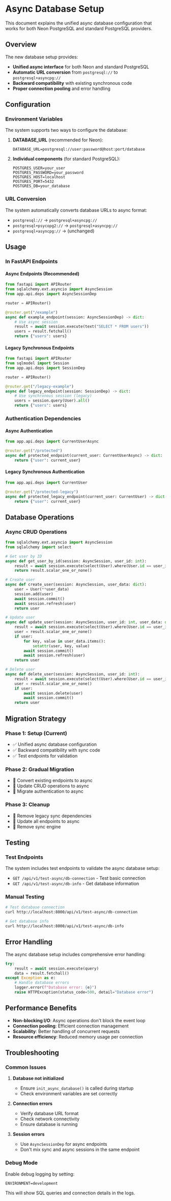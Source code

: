 # Async Database Setup

This document explains the unified async database configuration that works for both Neon PostgreSQL and standard PostgreSQL providers.

## Overview

The new database setup provides:
- **Unified async interface** for both Neon and standard PostgreSQL
- **Automatic URL conversion** from `postgresql://` to `postgresql+asyncpg://`
- **Backward compatibility** with existing synchronous code
- **Proper connection pooling** and error handling

## Configuration

### Environment Variables

The system supports two ways to configure the database:

1. **DATABASE_URL** (recommended for Neon):
   ```
   DATABASE_URL=postgresql://user:password@host:port/database
   ```

2. **Individual components** (for standard PostgreSQL):
   ```
   POSTGRES_USER=your_user
   POSTGRES_PASSWORD=your_password
   POSTGRES_HOST=localhost
   POSTGRES_PORT=5432
   POSTGRES_DB=your_database
   ```

### URL Conversion

The system automatically converts database URLs to async format:

- `postgresql://` → `postgresql+asyncpg://`
- `postgresql+psycopg2://` → `postgresql+asyncpg://`
- `postgresql+asyncpg://` → (unchanged)

## Usage

### In FastAPI Endpoints

#### Async Endpoints (Recommended)

```python
from fastapi import APIRouter
from sqlalchemy.ext.asyncio import AsyncSession
from app.api.deps import AsyncSessionDep

router = APIRouter()

@router.get("/example")
async def example_endpoint(session: AsyncSessionDep) -> dict:
    # Use async session
    result = await session.execute(text("SELECT * FROM users"))
    users = result.fetchall()
    return {"users": users}
```

#### Legacy Synchronous Endpoints

```python
from fastapi import APIRouter
from sqlmodel import Session
from app.api.deps import SessionDep

router = APIRouter()

@router.get("/legacy-example")
async def legacy_endpoint(session: SessionDep) -> dict:
    # Use synchronous session (legacy)
    users = session.query(User).all()
    return {"users": users}
```

### Authentication Dependencies

#### Async Authentication

```python
from app.api.deps import CurrentUserAsync

@router.get("/protected")
async def protected_endpoint(current_user: CurrentUserAsync) -> dict:
    return {"user": current_user}
```

#### Legacy Synchronous Authentication

```python
from app.api.deps import CurrentUser

@router.get("/protected-legacy")
async def protected_legacy_endpoint(current_user: CurrentUser) -> dict:
    return {"user": current_user}
```

## Database Operations

### Async CRUD Operations

```python
from sqlalchemy.ext.asyncio import AsyncSession
from sqlalchemy import select

# Get user by ID
async def get_user_by_id(session: AsyncSession, user_id: int):
    result = await session.execute(select(User).where(User.id == user_id))
    return result.scalar_one_or_none()

# Create user
async def create_user(session: AsyncSession, user_data: dict):
    user = User(**user_data)
    session.add(user)
    await session.commit()
    await session.refresh(user)
    return user

# Update user
async def update_user(session: AsyncSession, user_id: int, user_data: dict):
    result = await session.execute(select(User).where(User.id == user_id))
    user = result.scalar_one_or_none()
    if user:
        for key, value in user_data.items():
            setattr(user, key, value)
        await session.commit()
        await session.refresh(user)
    return user

# Delete user
async def delete_user(session: AsyncSession, user_id: int):
    result = await session.execute(select(User).where(User.id == user_id))
    user = result.scalar_one_or_none()
    if user:
        await session.delete(user)
        await session.commit()
    return user
```

## Migration Strategy

### Phase 1: Setup (Current)
- ✅ Unified async database configuration
- ✅ Backward compatibility with sync code
- ✅ Test endpoints for validation

### Phase 2: Gradual Migration
- 🔄 Convert existing endpoints to async
- 🔄 Update CRUD operations to async
- 🔄 Migrate authentication to async

### Phase 3: Cleanup
- 🔄 Remove legacy sync dependencies
- 🔄 Update all endpoints to async
- 🔄 Remove sync engine

## Testing

### Test Endpoints

The system includes test endpoints to validate the async database setup:

- `GET /api/v1/test-async/db-connection` - Test basic connection
- `GET /api/v1/test-async/db-info` - Get database information

### Manual Testing

```bash
# Test database connection
curl http://localhost:8000/api/v1/test-async/db-connection

# Get database info
curl http://localhost:8000/api/v1/test-async/db-info
```

## Error Handling

The async database setup includes comprehensive error handling:

```python
try:
    result = await session.execute(query)
    data = result.fetchall()
except Exception as e:
    # Handle database errors
    logger.error(f"Database error: {e}")
    raise HTTPException(status_code=500, detail="Database error")
```

## Performance Benefits

- **Non-blocking I/O**: Async operations don't block the event loop
- **Connection pooling**: Efficient connection management
- **Scalability**: Better handling of concurrent requests
- **Resource efficiency**: Reduced memory usage per connection

## Troubleshooting

### Common Issues

1. **Database not initialized**
   - Ensure `init_async_database()` is called during startup
   - Check environment variables are set correctly

2. **Connection errors**
   - Verify database URL format
   - Check network connectivity
   - Ensure database is running

3. **Session errors**
   - Use `AsyncSessionDep` for async endpoints
   - Don't mix sync and async sessions in the same endpoint

### Debug Mode

Enable debug logging by setting:
```
ENVIRONMENT=development
```

This will show SQL queries and connection details in the logs. 